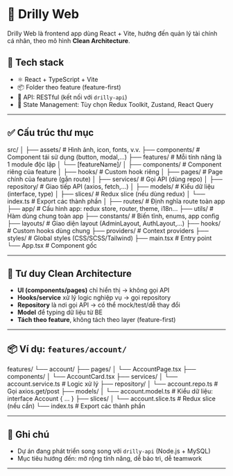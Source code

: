 # 🧩 Drilly Web

Drilly Web là frontend app dùng React + Vite, hướng đến quản lý tài chính cá nhân, theo mô hình **Clean Architecture**.

## 🚀 Tech stack

- ⚛️ React + TypeScript + Vite
- 📦 Folder theo feature (feature-first)
- 📡 API: RESTful (kết nối với `drilly-api`)
- 🔌 State Management: Tùy chọn Redux Toolkit, Zustand, React Query

---

## ✅ Cấu trúc thư mục
src/
│
├── assets/ # Hình ảnh, icon, fonts, v.v.
├── components/ # Component tái sử dụng (button, modal,...)
├── features/ # Mỗi tính năng là 1 module độc lập
│ └── [featureName]/
│ ├── components/ # Component riêng của feature
│ ├── hooks/ # Custom hook riêng
│ ├── pages/ # Page chính của feature (gắn route)
│ ├── services/ # Gọi API (dùng repo)
│ ├── repository/ # Giao tiếp API (axios, fetch,...)
│ ├── models/ # Kiểu dữ liệu (interface, type)
│ ├── slices/ # Redux slice (nếu dùng redux)
│ └── index.ts # Export các thành phần
│
├── routes/ # Định nghĩa route toàn app
├── app/ # Cấu hình app: redux store, router, theme, i18n...
├── utils/ # Hàm dùng chung toàn app
├── constants/ # Biến tĩnh, enums, app config
├── layouts/ # Giao diện layout (AdminLayout, AuthLayout,...)
├── hooks/ # Custom hooks dùng chung
├── providers/ # Context providers
├── styles/ # Global styles (CSS/SCSS/Tailwind)
├── main.tsx # Entry point
└── App.tsx # Component gốc

---

## 🧠 Tư duy Clean Architecture

- **UI (components/pages)** chỉ hiển thị → không gọi API
- **Hooks/service** xử lý logic nghiệp vụ → gọi repository
- **Repository** là nơi gọi API → có thể mock/test/dễ thay đổi
- **Model** để typing dữ liệu từ BE
- **Tách theo feature**, không tách theo layer (feature-first)

---

## 📦 Ví dụ: `features/account/`
features/
└── account/
├── pages/
│ └── AccountPage.tsx
├── components/
│ └── AccountCard.tsx
├── services/
│ └── account.service.ts # Logic xử lý
├── repository/
│ └── account.repo.ts # Gọi axios.get/post
├── models/
│ └── account.model.ts # Kiểu dữ liệu: interface Account { ... }
├── slices/
│ └── account.slice.ts # Redux slice (nếu cần)
└── index.ts # Export các thành phần


---

## 📌 Ghi chú

- Dự án đang phát triển song song với `drilly-api` (Node.js + MySQL)
- Mục tiêu hướng đến: mở rộng tính năng, dễ bảo trì, dễ teamwork

---



